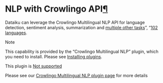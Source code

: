 NLP with Crowlingo API[¶](#nlp-with-crowlingo-api "Permalink to this heading")
==============================================================================


Dataiku can leverage the Crowlingo Multilingual NLP API for language detection, sentiment analysis, summarization and [multiple other tasks](https://crowlingo.com/docs/)”, “[102 languages](https://crowlingo.com/details/).



Note


This capability is provided by the “Crowlingo Multilingual NLP” plugin, which you need to install. Please see [Installing plugins](../plugins/installing.html).


This plugin is [Not supported](../troubleshooting/support-tiers.html)



Please see our [Crowlingo Multilingual NLP plugin page](https://www.dataiku.com/product/plugins/crowlingo-nlp/) for more details